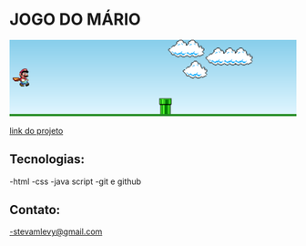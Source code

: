 # JOGO DO MÁRIO

![preview](./.github/preview.png)

[link do projeto](https://github.com/LevyStevam/Jogo-do-mario)

## Tecnologias: 
 
-html
-css
-java script
-git e github

## Contato:

-stevamlevy@gmail.com